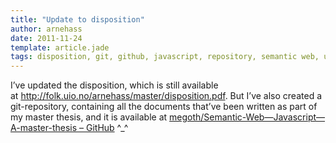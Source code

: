 ```yaml
---
title: "Update to disposition"
author: arnehass
date: 2011-11-24
template: article.jade
tags: disposition, git, github, javascript, repository, semantic web, update
---
```


<p>I’ve updated the disposition, which is still available at&nbsp;<a href="http://folk.uio.no/arnehass/master/disposition.pdf">http://folk.uio.no/arnehass/master/disposition.pdf</a>. But I’ve also created a git-repository, containing all the documents that’ve been written as part of my master thesis, and it is available at <a href="https://github.com/megoth/Semantic-Web---Javascript---A-master-thesis">megoth/Semantic-Web—Javascript—A-master-thesis – GitHub</a>&nbsp;^_^</p>